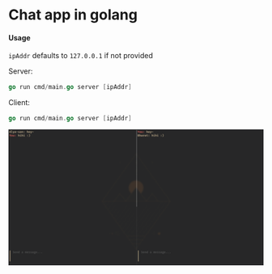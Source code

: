 # Chat app in golang

#### Usage

`ipAddr` defaults to `127.0.0.1` if not provided

Server:

```go
go run cmd/main.go server [ipAddr]
```

Client:

```go
go run cmd/main.go server [ipAddr]
```

![showcase.png](./showcase.png)
